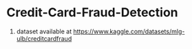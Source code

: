 # Credit-Card-Fraud-Detection

1. dataset available at https://www.kaggle.com/datasets/mlg-ulb/creditcardfraud

